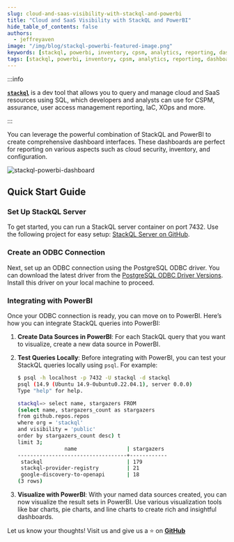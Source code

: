```yaml
---
slug: cloud-and-saas-visibility-with-stackql-and-powerbi
title: "Cloud and SaaS Visibility with StackQL and PowerBI"
hide_table_of_contents: false
authors:  
  - jeffreyaven
image: "/img/blog/stackql-powerbi-featured-image.png"
keywords: [stackql, powerbi, inventory, cpsm, analytics, reporting, dashboards]
tags: [stackql, powerbi, inventory, cpsm, analytics, reporting, dashboards]
---
```


:::info

[__`stackql`__](https://github.com/stackql/stackql) is a dev tool that allows you to query and manage cloud and SaaS resources using SQL, which developers and analysts can use for CSPM, assurance, user access management reporting, IaC, XOps and more. 

:::

You can leverage the powerful combination of StackQL and PowerBI to create comprehensive dashboard interfaces. These dashboards are perfect for reporting on various aspects such as cloud security, inventory, and configuration.

![stackql-powerbi-dashboard](/img/blog/stackql-powerbi-dashboard.png)

## Quick Start Guide

### Set Up StackQL Server
To get started, you can run a StackQL server container on port 7432. Use the following project for easy setup: [StackQL Server on GitHub](https://github.com/stackql/stackql-server).

### Create an ODBC Connection
Next, set up an ODBC connection using the PostgreSQL ODBC driver. You can download the latest driver from the [PostgreSQL ODBC Driver Versions](https://www.postgresql.org/ftp/odbc/versions/msi/). Install this driver on your local machine to proceed.

### Integrating with PowerBI
Once your ODBC connection is ready, you can move on to PowerBI. Here’s how you can integrate StackQL queries into PowerBI:

1. **Create Data Sources in PowerBI**: For each StackQL query that you want to visualize, create a new data source in PowerBI.

2. **Test Queries Locally**: Before integrating with PowerBI, you can test your StackQL queries locally using `psql`. For example:

    ```bash
    $ psql -h localhost -p 7432 -U stackql -d stackql
    psql (14.9 (Ubuntu 14.9-0ubuntu0.22.04.1), server 0.0.0)
    Type "help" for help.

    stackql=> select name, stargazers FROM
    (select name, stargazers_count as stargazers
    from github.repos.repos 
    where org = 'stackql' 
    and visibility = 'public'
    order by stargazers_count desc) t
    limit 3;
                   name                | stargazers 
    -----------------------------------+------------
     stackql                           | 179
     stackql-provider-registry         | 21
     google-discovery-to-openapi       | 18
    (3 rows)
    ```

3. **Visualize with PowerBI**: With your named data sources created, you can now visualize the result sets in PowerBI. Use various visualization tools like bar charts, pie charts, and line charts to create rich and insightful dashboards.

Let us know your thoughts! Visit us and give us a ⭐ on [__GitHub__](https://github.com/stackql/stackql)